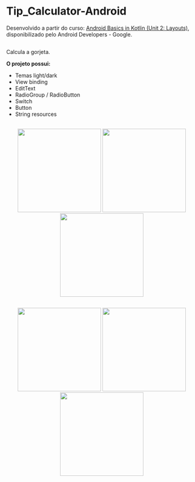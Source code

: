 # Tip_Calculator-Android
Desenvolvido a partir do curso: [Android Basics in Kotlin (Unit 2: Layouts)](https://developer.android.com/courses/android-basics-kotlin/unit-2), disponibilizado pelo Android Developers - Google.
##
Calcula a gorjeta.

**O projeto possui:**

  - Temas light/dark
  - View binding
  - EditText
  - RadioGroup / RadioButton
  - Switch
  - Button
  - String resources
##
<div align="center">
  <img src="https://github.com/DiogoMontalvao/Tip_Calculator-Android/assets/109600744/e76d94c3-c741-4b4f-99f6-9905f84a15b7" width="220">
  <img src="https://github.com/DiogoMontalvao/Tip_Calculator-Android/assets/109600744/8b797419-40da-40dc-827b-b2f9e215404c" width="220">
  <img src="https://github.com/DiogoMontalvao/Tip_Calculator-Android/assets/109600744/7c36c694-5777-417d-8850-d4f046234265" width="220">
</div>

##

<div align="center">
  <img src="https://github.com/DiogoMontalvao/Tip_Calculator-Android/assets/109600744/21cf5bd6-ed18-4fe0-843a-c7255870ffa8" width="220">
  <img src="https://github.com/DiogoMontalvao/Tip_Calculator-Android/assets/109600744/90303b44-8607-4f80-af18-4a69cb426bb9" width="220">
  <img src="https://github.com/DiogoMontalvao/Tip_Calculator-Android/assets/109600744/89e7b708-93ce-4364-b6cc-5431c2a0595b" width="220">
</div>




